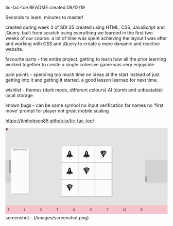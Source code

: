 tic-tac-toe README
created 09/12/19

Seconds to learn, minutes to master!

created during week 3 of SDI 35
created using HTML, CSS, JavaScript and jQuery.
built from scratch using everything we learned in the first two weeks of our course.
a lot of time was spent achieving the layout I was after and working with CSS and jQuery to create a more dynamic and reactive website.

favourite parts -
the entire project. getting to learn how all the prior learning worked together to create a single cohesive game was very enjoyable.

pain points -
spending too much time on ideas at the start instead of just getting into it and getting it started. a good lesson learned for next time.

wishlist -
themes (dark mode, different colours)
AI (dumb and unbeatable)
local storage

known bugs -
can be same symbol
no input verification for names
no 'first move' prompt for player
not great mobile scaling

https://timhobson85.github.io/tic-tac-toe/


![ScreenShot](https://raw.githubusercontent.com/timhobson85/tic-tac-toe/master/images/screenshot.png)
screenshot - (/images/screenshot.png)
